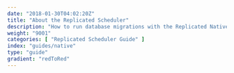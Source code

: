 ```yaml
---
date: "2018-01-30T04:02:20Z"
title: "About the Replicated Scheduler"
description: "How to run database migrations with the Replicated Native Scheduler"
weight: "9001"
categories: [ "Replicated Scheduler Guide" ]
index: "guides/native"
type: "guide"
gradient: "redToRed"
---
```



